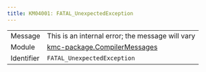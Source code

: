 ```yaml
---
title: KM04001: FATAL_UnexpectedException
---
```


|            |           |
|------------|---------- |
| Message    | This is an internal error; the message will vary |
| Module     | [kmc-package.CompilerMessages](kmc-package.compilermessages) |
| Identifier | `FATAL_UnexpectedException` |


